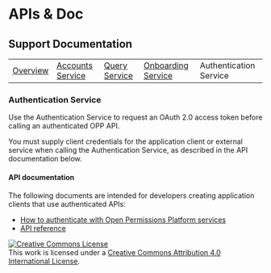 # APIs & Doc

## Support Documentation

||||||
|----|---|---|---|---|
|[Overview](index.md) | [Accounts Service](account-toc.md) | [Query Service](query-toc.md) | [Onboarding Service](onboard-toc.md) | Authentication Service |

### Authentication Service

Use the Authentication Service to request an OAuth 2.0 access token
before calling an authenticated OPP API.

You must supply client credentials for the application client or
external service when calling the Authentication Service, as described
in the API documentation below.

#### API documentation

The following documents are intended for developers creating
application clients that use authenticated APIs:

+ [How to authenticate with Open Permissions Platform services](
https://github.com/openpermissions/auth-srv/blob/master/documents/markdown/how-to-auth.md)
+ [API reference](https://github.com/openpermissions/auth-srv/blob/master/documents/apiary/api.md)

<!-- Copyright Notice -->
<a rel="license" href="http://creativecommons.org/licenses/by/4.0/"><img alt="Creative Commons License" style="border-width:0" src="https://i.creativecommons.org/l/by/4.0/80x15.png" /></a><br />This work is licensed under a <a rel="license" href="http://creativecommons.org/licenses/by/4.0/">Creative Commons Attribution 4.0 International License</a>.
